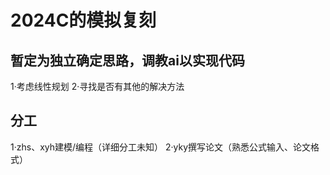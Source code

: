 # 2024C的模拟复刻

## 暂定为独立确定思路，调教ai以实现代码
1·考虑线性规划
2·寻找是否有其他的解决方法

## 分工
1·zhs、xyh建模/编程（详细分工未知）
2·yky撰写论文（熟悉公式输入、论文格式）